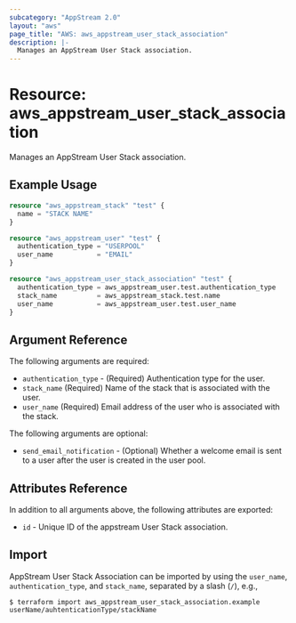 ```yaml
---
subcategory: "AppStream 2.0"
layout: "aws"
page_title: "AWS: aws_appstream_user_stack_association"
description: |-
  Manages an AppStream User Stack association.
---
```


# Resource: aws_appstream_user_stack_association

Manages an AppStream User Stack association.

## Example Usage

```terraform
resource "aws_appstream_stack" "test" {
  name = "STACK NAME"
}

resource "aws_appstream_user" "test" {
  authentication_type = "USERPOOL"
  user_name           = "EMAIL"
}

resource "aws_appstream_user_stack_association" "test" {
  authentication_type = aws_appstream_user.test.authentication_type
  stack_name          = aws_appstream_stack.test.name
  user_name           = aws_appstream_user.test.user_name
}
```

## Argument Reference

The following arguments are required:

* `authentication_type` - (Required) Authentication type for the user.
* `stack_name` (Required) Name of the stack that is associated with the user.
* `user_name` (Required) Email address of the user who is associated with the stack.

The following arguments are optional:

* `send_email_notification` - (Optional) Whether a welcome email is sent to a user after the user is created in the user pool.


## Attributes Reference

In addition to all arguments above, the following attributes are exported:

* `id` - Unique ID of the appstream User Stack association.


## Import

AppStream User Stack Association can be imported by using the `user_name`, `authentication_type`, and `stack_name`, separated by a slash (`/`), e.g.,

```
$ terraform import aws_appstream_user_stack_association.example userName/auhtenticationType/stackName
```
